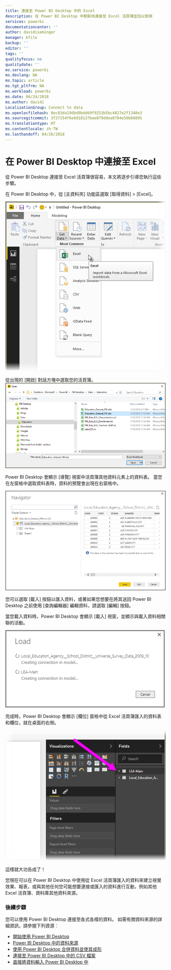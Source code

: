 ```yaml
---
title: 連接至 Power BI Desktop 中的 Excel
description: 在 Power BI Desktop 中輕鬆地連接至 Excel 活頁簿並加以使用
services: powerbi
documentationcenter: ''
author: davidiseminger
manager: kfile
backup: ''
editor: ''
tags: ''
qualityfocus: no
qualitydate: ''
ms.service: powerbi
ms.devlang: NA
ms.topic: article
ms.tgt_pltfrm: NA
ms.workload: powerbi
ms.date: 04/24/2018
ms.author: davidi
LocalizationGroup: Connect to data
ms.openlocfilehash: 8ec83da19dbd9bdd69f9253b5bc4827e2f1348e3
ms.sourcegitcommit: 3f2f254f6e8d18137bae879ddea0784e56b66895
ms.translationtype: HT
ms.contentlocale: zh-TW
ms.lasthandoff: 04/26/2018
---
```

# <a name="connect-to-excel-in-power-bi-desktop"></a>在 Power BI Desktop 中連接至 Excel
從 Power BI Desktop 連接至 Excel 活頁簿很容易，本文將逐步引導您執行這些步驟。

在 Power BI Desktop 中，從 [主資料夾]  功能區選取 [取得資料] > [Excel]。

![](media/desktop-connect-excel/connect_to_excel_1.png)

從出現的 [開啟] 對話方塊中選取您的活頁簿。
![](media/desktop-connect-excel/connect_to_excel_2.png)

Power BI Desktop 會顯示 [導覽] 視窗中活頁簿其他資料元素上的資料表。 當您在左窗格中選取資料表時，資料的預覽會出現在右窗格中。

![](media/desktop-connect-excel/connect_to_excel_3.png)

您可以選取 [載入] 按鈕以匯入資料，或著如果您想要在將其送回 Power BI Desktop 之前使用 [查詢編輯器] 編輯資料，請選取 [編輯] 按鈕。

當您載入資料時，Power BI Desktop 會顯示 [載入] 視窗，並顯示與載入資料相關聯的活動。  

![](media/desktop-connect-excel/connect_to_excel_4.png)

完成時，Power BI Desktop 會顯示 [欄位] 窗格中從 Excel 活頁簿匯入的資料表和欄位，就在桌面的右側。

![](media/desktop-connect-excel/connect_to_excel_5.png)

這樣就大功告成了！

您現在可以在 Power BI Desktop 中使用從 Excel 活頁簿匯入的資料來建立視覺效果、報表，或與其他任何您可能想要連接或匯入的資料進行互動，例如其他 Excel 活頁簿、資料庫其他資料來源。

### <a name="next-steps"></a>後續步驟
您可以使用 Power BI Desktop 連接至各式各樣的資料。 如需有關資料來源的詳細資訊，請參閱下列資源︰

* [開始使用 Power BI Desktop](desktop-getting-started.md)
* [Power BI Desktop 中的資料來源](desktop-data-sources.md)
* [使用 Power BI Desktop 合併資料並使其成形](desktop-shape-and-combine-data.md)
* [連接至 Power BI Desktop 中的 CSV 檔案](desktop-connect-csv.md)   
* [直接將資料輸入 Power BI Desktop 中](desktop-enter-data-directly-into-desktop.md)   

